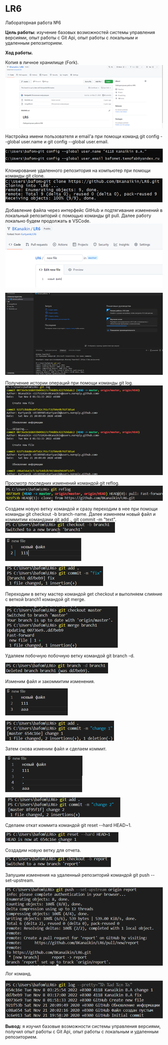 # LR6
Лабораторная работа №6

**Цель работы:** изучение базовых возможностей системы управления версиями, опыт работы с Git Api, опыт работы с локальным и удаленным репозиторием.

**Ход работы.**

Копия в личное хранилище (Fork).
![](https://github.com/BKanaikin/LR6/blob/report/screenshots/screen1.png)

Настройка имени пользователя и email'a при помощи команд git config --global user.name и git config --global user.email.

![](https://github.com/BKanaikin/LR6/blob/report/screenshots/screen2.png)

Клонирование удаленного репозитория на компьютер при помощи команды git clone.
![](https://github.com/BKanaikin/LR6/blob/report/screenshots/screen3.png)

Добавление файла через интерфейс GitHub и подтягивание изменений в локальный репозиторий с помощью команды git pull. Далее работу локально будем продолжать в VSCode.
![](https://github.com/BKanaikin/LR6/blob/report/screenshots/screen4.png)

![](https://github.com/BKanaikin/LR6/blob/report/screenshots/screen5.png)

Получение истории операций при помощи команды git log.
![](https://github.com/BKanaikin/LR6/blob/report/screenshots/screen6.png)

Просмотр последних изменений командой git reflog.
![](https://github.com/BKanaikin/LR6/blob/report/screenshots/screen7.png)

Создаем новую ветку командой и сразу переходим в нее при помощи команды git checkout -b branch-name. Далее изменяем новый файл и коммитим командами git add ., git commit -m "text".
![](https://github.com/BKanaikin/LR6/blob/report/screenshots/screen8.png)

![](https://github.com/BKanaikin/LR6/blob/report/screenshots/screen9.png)

![](https://github.com/BKanaikin/LR6/blob/report/screenshots/screen10.png)

Переходим в ветку мастер командой get checkout и выполняем слияние с веткой branch1 командой git merge.

![](https://github.com/BKanaikin/LR6/blob/report/screenshots/screen11.png)

Удаляем побочную побочную ветку командой git branch -d.

![](https://github.com/BKanaikin/LR6/blob/report/screenshots/screen12.png)

Изменим файл и закоммитим изменения. 

![](https://github.com/BKanaikin/LR6/blob/report/screenshots/screen13.png)

![](https://github.com/BKanaikin/LR6/blob/report/screenshots/screen14.png)

Затем снова изменим файл и сделаем коммит.

![](https://github.com/BKanaikin/LR6/blob/report/screenshots/screen15.png)

![](https://github.com/BKanaikin/LR6/blob/report/screenshots/screen16.png)

Сделаем откат коммита командой git reset --hard HEAD~1.

![](https://github.com/BKanaikin/LR6/blob/report/screenshots/screen17.png)

Создадим новую ветку для отчета.

![](https://github.com/BKanaikin/LR6/blob/report/screenshots/screen18.png)

Запушим изменения на удаленный репозиторий командой git push --set-upstream.

![](https://github.com/BKanaikin/LR6/blob/report/screenshots/screen19.png) 

Лог команд.

![](https://github.com/BKanaikin/LR6/blob/report/screenshots/screen20.png)

**Вывод:** я изучил базовые возможности системы управления версиями, получил опыт работы с Git Api, опыт работы с локальным и удаленным репозиторием.